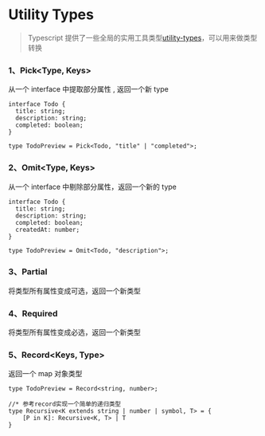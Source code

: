 # Utility Types

> Typescript 提供了一些全局的实用工具类型[utility-types](https://www.typescriptlang.org/docs/handbook/utility-types.html)，可以用来做类型转换

### 1、Pick<Type, Keys>

从一个 interface 中提取部分属性 , 返回一个新 type

```
interface Todo {
  title: string;
  description: string;
  completed: boolean;
}

type TodoPreview = Pick<Todo, "title" | "completed">;

```

### 2、Omit<Type, Keys>

从一个 interface 中剔除部分属性，返回一个新的 type

```
interface Todo {
  title: string;
  description: string;
  completed: boolean;
  createdAt: number;
}

type TodoPreview = Omit<Todo, "description">;
```

### 3、Partial<Type>

将类型所有属性变成可选，返回一个新类型

### 4、Required<Type>

将类型所有属性变成必选，返回一个新类型

### 5、Record<Keys, Type>

返回一个 map 对象类型

```
type TodoPreview = Record<string, number>;

//* 参考record实现一个简单的递归类型
type Recursive<K extends string | number | symbol, T> = {
    [P in K]: Recursive<K, T> | T
}
```
